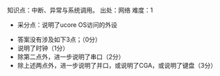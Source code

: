 知识点：中断、异常与系统调用。
出处：网络
难度：1
+ 采分点：说明了ucore OS访问的外设
- 答案没有涉及如下3点；（0分）
- 说明了时钟（1分）
- 除第二点外，进一步说明了串口（2分）
- 除上述两点外，进一步说明了并口，或说明了CGA，或说明了键盘（3分）
